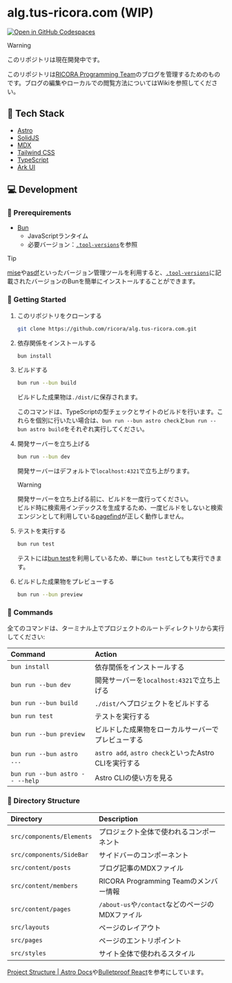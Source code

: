 # alg.tus-ricora.com (WIP)

[![Open in GitHub Codespaces](https://github.com/codespaces/badge.svg)](https://github.com/codespaces/new?hide_repo_select=true&ref=main&repo=734781265&skip_quickstart=true&geo=SoutheastAsia)

> [!WARNING]
> このリポジトリは現在開発中です。

<!-- TODO: Wikiのリンクを張る -->

このリポジトリは[RICORA Programming Team](https://alg.tus-ricora.com/)のブログを管理するためのものです。ブログの編集やローカルでの閲覧方法についてはWikiを参照してください。

## 🤖 Tech Stack

- [Astro](https://astro.build/)
- [SolidJS](https://solidjs.com/)
- [MDX](https://mdxjs.com/)
- [Tailwind CSS](https://tailwindcss.com/)
- [TypeScript](https://www.typescriptlang.org/)
- [Ark UI](https://ark-ui.com/)

## 💻 Development

### 🧰 Prerequirements

- [Bun](https://bun.sh/)
  - JavaScriptランタイム
  - 必要バージョン：[`.tool-versions`](./.tool-versions)を参照

<!-- prettier-ignore -->
> [!TIP]
> [mise](https://github.com/jdx/mise)や[asdf](https://asdf-vm.com/)といったバージョン管理ツールを利用すると、[`.tool-versions`](./.tool-versions)に記載されたバージョンのBunを簡単にインストールすることができます。

### 🚀 Getting Started

1. このリポジトリをクローンする

   ```sh
   git clone https://github.com/ricora/alg.tus-ricora.com.git
   ```

2. 依存関係をインストールする

   ```sh
   bun install
   ```

3. ビルドする

   ```sh
   bun run --bun build
   ```

   ビルドした成果物は`./dist/`に保存されます。

   このコマンドは、TypeScriptの型チェックとサイトのビルドを行います。これらを個別に行いたい場合は、`bun run --bun astro check`と`bun run --bun astro build`をそれぞれ実行してください。

4. 開発サーバーを立ち上げる

   ```sh
   bun run --bun dev
   ```

   開発サーバーはデフォルトで`localhost:4321`で立ち上がります。

   > [!WARNING]
   > 開発サーバーを立ち上げる前に、ビルドを一度行ってください。  
   > ビルド時に検索用インデックスを生成するため、一度ビルドをしないと検索エンジンとして利用している[pagefind](https://pagefind.app/)が正しく動作しません。

5. テストを実行する

   ```sh
   bun run test
   ```

   テストには[bun test](https://bun.sh/docs/cli/test)を利用しているため、単に`bun test`としても実行できます。

6. ビルドした成果物をプレビューする

   ```sh
   bun run --bun preview
   ```

### 🧞 Commands

全てのコマンドは、ターミナル上でプロジェクトのルートディレクトリから実行してください:

| Command                         | Action                                                |
| :------------------------------ | :---------------------------------------------------- |
| `bun install`                   | 依存関係をインストールする                            |
| `bun run --bun dev`             | 開発サーバーを`localhost:4321`で立ち上げる            |
| `bun run --bun build`           | `./dist/`へプロジェクトをビルドする                   |
| `bun run test`                  | テストを実行する                                      |
| `bun run --bun preview`         | ビルドした成果物をローカルサーバーでプレビューする    |
| `bun run --bun astro ...`       | `astro add`, `astro check`といったAstro CLIを実行する |
| `bun run --bun astro -- --help` | Astro CLIの使い方を見る                               |

### 📁 Directory Structure

| Directory                 | Description                                      |
| :------------------------ | :----------------------------------------------- |
| `src/components/Elements` | プロジェクト全体で使われるコンポーネント         |
| `src/components/SideBar`  | サイドバーのコンポーネント                       |
| `src/content/posts`       | ブログ記事のMDXファイル                          |
| `src/content/members`     | RICORA Programming Teamのメンバー情報            |
| `src/content/pages`       | `/about-us`や`/contact`などのページのMDXファイル |
| `src/layouts`             | ページのレイアウト                               |
| `src/pages`               | ページのエントリポイント                         |
| `src/styles`              | サイト全体で使われるスタイル                     |

[Project Structure | Astro Docs](https://docs.astro.build/en/basics/project-structure/)や[Bulletproof React](https://github.com/alan2207/bulletproof-react)を参考にしています。
